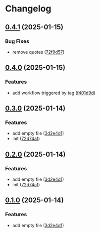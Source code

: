 # Changelog

## [0.4.1](https://github.com/AuStien/release-please-please/compare/v0.4.0...v0.4.1) (2025-01-15)


### Bug Fixes

* remove quotes ([72f9d57](https://github.com/AuStien/release-please-please/commit/72f9d57ae21a94bdeacf0940bb519112f812cf71))

## [0.4.0](https://github.com/AuStien/release-please-please/compare/v0.3.0...v0.4.0) (2025-01-15)


### Features

* add workflow triggered by tag ([f401d9d](https://github.com/AuStien/release-please-please/commit/f401d9d327f56e70e0cd864fc30374cd8fe9e1e8))

## [0.3.0](https://github.com/AuStien/release-please-please/compare/v0.2.0...v0.3.0) (2025-01-14)


### Features

* add empty file ([3d2e4d1](https://github.com/AuStien/release-please-please/commit/3d2e4d1fca15efd6e5d6af4da38a8de84a5c27a1))
* init ([72d74af](https://github.com/AuStien/release-please-please/commit/72d74af9fda0597254ebdc2b55a4590e0504caae))

## [0.2.0](https://github.com/AuStien/release-please-please/compare/v0.1.0...v0.2.0) (2025-01-14)


### Features

* add empty file ([3d2e4d1](https://github.com/AuStien/release-please-please/commit/3d2e4d1fca15efd6e5d6af4da38a8de84a5c27a1))
* init ([72d74af](https://github.com/AuStien/release-please-please/commit/72d74af9fda0597254ebdc2b55a4590e0504caae))

## [0.1.0](https://github.com/AuStien/release-please-please/compare/v0.0.0...v0.1.0) (2025-01-14)


### Features

* add empty file ([3d2e4d1](https://github.com/AuStien/release-please-please/commit/3d2e4d1fca15efd6e5d6af4da38a8de84a5c27a1))
